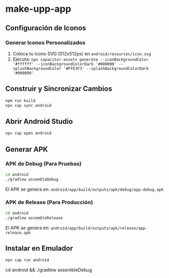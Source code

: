 # make-upp-app

## Configuración de Iconos

### Generar Iconos Personalizados

1. Coloca tu icono SVG (512x512px) en `android/resources/icon.svg`
2. Ejecuta: `npx capacitor-assets generate --iconBackgroundColor '#ffffff' --iconBackgroundColorDark '#000000' --splashBackgroundColor '#FFE3F3' --splashBackgroundColorDark '#000000'`

## Construir y Sincronizar Cambios

```bash
npm run build
npx cap sync android
```

## Abrir Android Studio

```bash
npx cap open android
```

## Generar APK

### APK de Debug (Para Pruebas)

```bash
cd android
./gradlew assembleDebug
```

El APK se genera en: `android/app/build/outputs/apk/debug/app-debug.apk`

### APK de Release (Para Producción)

```bash
cd android
./gradlew assembleRelease
```

El APK se genera en: `android/app/build/outputs/apk/release/app-release.apk`

## Instalar en Emulador

```bash
npx cap run android
```

cd android && ./gradlew assembleDebug
